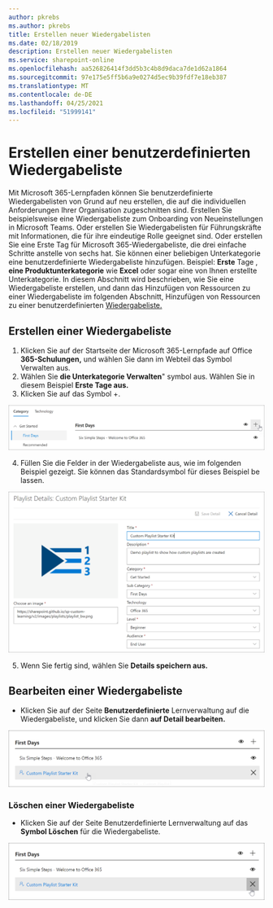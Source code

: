 ```yaml
---
author: pkrebs
ms.author: pkrebs
title: Erstellen neuer Wiedergabelisten
ms.date: 02/18/2019
description: Erstellen neuer Wiedergabelisten
ms.service: sharepoint-online
ms.openlocfilehash: aa526826414f3dd5b3c4b8d9daca7de1d62a1864
ms.sourcegitcommit: 97e175e5ff5b6a9e0274d5ec9b39fdf7e18eb387
ms.translationtype: MT
ms.contentlocale: de-DE
ms.lasthandoff: 04/25/2021
ms.locfileid: "51999141"
---
```

# <a name="create-a-custom-playlist"></a>Erstellen einer benutzerdefinierten Wiedergabeliste

Mit Microsoft 365-Lernpfaden können Sie benutzerdefinierte Wiedergabelisten von Grund auf neu erstellen, die auf die individuellen Anforderungen Ihrer Organisation zugeschnitten sind. Erstellen Sie beispielsweise eine Wiedergabeliste zum Onboarding von Neueinstellungen in Microsoft Teams. Oder erstellen Sie Wiedergabelisten für Führungskräfte mit Informationen, die für ihre eindeutige Rolle geeignet sind. Oder erstellen Sie eine Erste Tag für Microsoft 365-Wiedergabeliste, die drei einfache Schritte anstelle von sechs hat. Sie können einer beliebigen Unterkategorie eine benutzerdefinierte Wiedergabeliste hinzufügen. Beispiel: **Erste** Tage , **eine Produktunterkategorie** wie **Excel** oder sogar eine von Ihnen erstellte Unterkategorie. In diesem Abschnitt wird beschrieben, wie Sie eine Wiedergabeliste erstellen, und dann das Hinzufügen von Ressourcen zu einer Wiedergabeliste im folgenden Abschnitt, Hinzufügen von Ressourcen zu einer benutzerdefinierten [Wiedergabeliste.](custom_addassets.md)

## <a name="create-a-playlist"></a>Erstellen einer Wiedergabeliste 

1. Klicken Sie auf der Startseite  der Microsoft 365-Lernpfade auf Office  **365-Schulungen,** und wählen Sie dann im Webteil das Symbol Verwalten aus. 
2. Wählen Sie **die Unterkategorie Verwalten**" symbol aus. Wählen Sie in diesem Beispiel **Erste Tage aus.**  
3. Klicken Sie auf das Symbol +.  

![cg-newplaylistbtn.png](media/cg-newplaylistbtn.png)

4.  Füllen Sie die Felder in der Wiedergabeliste aus, wie im folgenden Beispiel gezeigt. Sie können das Standardsymbol für dieses Beispiel be lassen. 

![cg-newplaylistdetails.png](media/cg-newplaylistdetails.png)

5.  Wenn Sie fertig sind, wählen Sie **Details speichern aus.** 

## <a name="edit-a-playlist"></a>Bearbeiten einer Wiedergabeliste

- Klicken Sie auf der Seite **Benutzerdefinierte** Lernverwaltung auf die Wiedergabeliste, und klicken Sie dann **auf Detail bearbeiten.**  

![cg-editplaylist.png](media/cg-editplaylist.png)

### <a name="delete-a-playlist"></a>Löschen einer Wiedergabeliste

- Klicken Sie auf der Seite Benutzerdefinierte Lernverwaltung auf das **Symbol Löschen** für die Wiedergabeliste.  

![cg-deleteplaylist.png](media/cg-deleteplaylist.png)